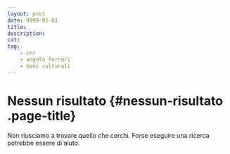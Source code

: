 ```yaml
---
layout: post
date: 9999-01-01
title:
description:
cat:
tag:
    - cnr
    - angelo ferrari
    - beni culturali
---
```


Nessun risultato {#nessun-risultato .page-title}
================

Non riusciamo a trovare quello che cerchi. Forse eseguire una ricerca potrebbe essere di aiuto.


